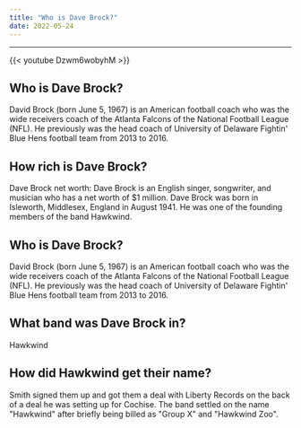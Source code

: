 ```yaml
---
title: "Who is Dave Brock?"
date: 2022-05-24
---
```


---
{{< youtube Dzwm6wobyhM >}}
## Who is Dave Brock?
David Brock (born June 5, 1967) is an American football coach who was the wide receivers coach of the Atlanta Falcons of the National Football League (NFL). He previously was the head coach of University of Delaware Fightin' Blue Hens football team from 2013 to 2016.

## How rich is Dave Brock?
Dave Brock net worth: Dave Brock is an English singer, songwriter, and musician who has a net worth of $1 million. Dave Brock was born in Isleworth, Middlesex, England in August 1941. He was one of the founding members of the band Hawkwind.

## Who is Dave Brock?
David Brock (born June 5, 1967) is an American football coach who was the wide receivers coach of the Atlanta Falcons of the National Football League (NFL). He previously was the head coach of University of Delaware Fightin' Blue Hens football team from 2013 to 2016.

## What band was Dave Brock in?
Hawkwind

## How did Hawkwind get their name?
Smith signed them up and got them a deal with Liberty Records on the back of a deal he was setting up for Cochise. The band settled on the name "Hawkwind" after briefly being billed as "Group X" and "Hawkwind Zoo".

